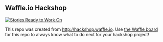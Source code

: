 ## Waffle.io Hackshop

[![Stories Ready to Work On](https://badge.waffle.io/kgaines/TrackHomeless.svg?label=ready&title=Cards%20Ready%20To%20Work%20On)](https://waffle.io/kgaines/TrackHomeless)

This repo was created from http://hackshop.waffle.io. Use [the Waffle board](https://waffle.io/kgaines/TrackHomeless) for this repo to always know what to do next for your hackshop project!